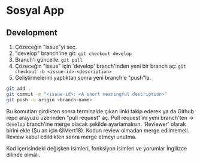 # Sosyal App

## Development
1. Çözeceğin "issue"yi seç.
2. "develop" branch'ine git: `git checkout develop`
3. Branch'i güncelle: `git pull`
4. Çözeceğin "issue" için 'develop' branch'inden yeni bir branch aç:  `git checkout -b <issue-id>-<description>`
5. Geliştirmelerini yaptıktan sonra yeni branch'e "push"la.
```bash
git add .
git commit -m "<issue-id>: <A short meaningful description>"
git push -u origin <branch-name>
```
Bu komutları girdikten sonra terminalde çıkan linki takip ederek ya da Github repo arayüzü üzerinden "pull request" aç.
Pull request'ini yeni branch'ten -> `develop` branch'ine merge olacak şekilde ayarlamalısın.
'Reviewer' olarak birini ekle (Şu an için @Mert18). Kodun review olmadan merge edilmemeli.
Review kabul edildikten sonra merge etmeyi unutma.

Kod içerisindeki değişken isimleri, fonksiyon isimleri ve yorumlar İngilizce dilinde olmalı.

